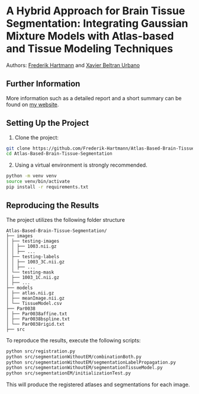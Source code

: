 # A Hybrid Approach for Brain Tissue Segmentation: Integrating Gaussian Mixture Models with Atlas-based and Tissue Modeling Techniques
Authors: [Frederik Hartmann](https://frederik-hartmann.github.io/) and [Xavier Beltran Urbano](https://xavibeltranurbano.github.io/)

## Further Information
More information such as a detailed report and a short summary can be found on [my website](https://frederik-hartmann.github.io).

## Setting Up the Project
1. Clone the project:
  ```bash
  git clone https://github.com/Frederik-Hartmann/Atlas-Based-Brain-Tissue-Segmentation.git
  cd Atlas-Based-Brain-Tissue-Segmentation
  ```
2. Using a virtual environment is strongly recommended.
```bash
python -m venv venv
source venv/bin/activate
pip install -r requirements.txt
```
## Reproducing the Results
The project utilizes the following folder structure
```
Atlas-Based-Brain-Tissue-Segmentation/
├── images
│ ├── testing-images
│ │ ├── 1003.nii.gz
│ │ ├── ...
│ ├── testing-labels
│ │ ├── 1003_3C.nii.gz
│ │ ├── ...
│ └── testing-mask
│ ├── 1003_1C.nii.gz
│ ├── ...
├── models
│ ├── atlas.nii.gz
│ ├── meanImage.nii.gz
│ └── TissueModel.csv
├── Par0038
│ ├── Par0038affine.txt
│ ├── Par0038bspline.txt
│ └── Par0038rigid.txt
├── src
```
To reproduce the results, execute the following scripts:
```bash
python src/registration.py
python src/segmentationWithoutEM/combinationBoth.py
python src/segmentationWithoutEM/segmentationLabelPropagation.py
python src/segmentationWithoutEM/segmentationTissueModel.py
python src/segmentationEM/initializationTest.py
```
This will produce the registered atlases and segmentations for each image.

